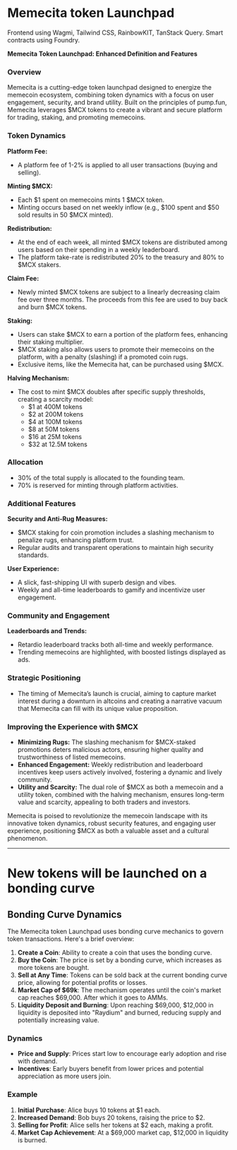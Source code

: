 # Memecita token Launchpad 

Frontend using  Wagmi, Tailwind CSS, RainbowKIT, TanStack Query.
Smart contracts using Foundry.

**Memecita Token Launchpad: Enhanced Definition and Features**

### Overview
Memecita is a cutting-edge token launchpad designed to energize the memecoin ecosystem, combining token dynamics with a focus on user engagement, security, and brand utility. Built on the principles of pump.fun, Memecita leverages $MCX tokens to create a vibrant and secure platform for trading, staking, and promoting memecoins.

### Token Dynamics

**Platform Fee:**
- A platform fee of 1-2% is applied to all user transactions (buying and selling).

**Minting $MCX:**
- Each $1 spent on memecoins mints 1 $MCX token.
- Minting occurs based on net weekly inflow (e.g., $100 spent and $50 sold results in 50 $MCX minted).

**Redistribution:**
- At the end of each week, all minted $MCX tokens are distributed among users based on their spending in a weekly leaderboard.
- The platform take-rate is redistributed 20% to the treasury and 80% to $MCX stakers.

**Claim Fee:**
- Newly minted $MCX tokens are subject to a linearly decreasing claim fee over three months. The proceeds from this fee are used to buy back and burn $MCX tokens.

**Staking:**
- Users can stake $MCX to earn a portion of the platform fees, enhancing their staking multiplier.
- $MCX staking also allows users to promote their memecoins on the platform, with a penalty (slashing) if a promoted coin rugs.
- Exclusive items, like the Memecita hat, can be purchased using $MCX.

**Halving Mechanism:**
- The cost to mint $MCX doubles after specific supply thresholds, creating a scarcity model:
  - $1 at 400M tokens
  - $2 at 200M tokens
  - $4 at 100M tokens
  - $8 at 50M tokens
  - $16 at 25M tokens
  - $32 at 12.5M tokens

### Allocation
- 30% of the total supply is allocated to the founding team.
- 70% is reserved for minting through platform activities.

### Additional Features

**Security and Anti-Rug Measures:**
- $MCX staking for coin promotion includes a slashing mechanism to penalize rugs, enhancing platform trust.
- Regular audits and transparent operations to maintain high security standards.

**User Experience:**
- A slick, fast-shipping UI with superb design and vibes.
- Weekly and all-time leaderboards to gamify and incentivize user engagement.

### Community and Engagement

**Leaderboards and Trends:**
- Retardio leaderboard tracks both all-time and weekly performance.
- Trending memecoins are highlighted, with boosted listings displayed as ads.

### Strategic Positioning
- The timing of Memecita’s launch is crucial, aiming to capture market interest during a downturn in altcoins and creating a narrative vacuum that Memecita can fill with its unique value proposition.

### Improving the Experience with $MCX
- **Minimizing Rugs:** The slashing mechanism for $MCX-staked promotions deters malicious actors, ensuring higher quality and trustworthiness of listed memecoins.
- **Enhanced Engagement:** Weekly redistribution and leaderboard incentives keep users actively involved, fostering a dynamic and lively community.
- **Utility and Scarcity:** The dual role of $MCX as both a memecoin and a utility token, combined with the halving mechanism, ensures long-term value and scarcity, appealing to both traders and investors.

Memecita is poised to revolutionize the memecoin landscape with its innovative token dynamics, robust security features, and engaging user experience, positioning $MCX as both a valuable asset and a cultural phenomenon.


---

# New tokens will be launched on a bonding curve

## Bonding Curve Dynamics

The Memecita token Launchpad uses bonding curve mechanics to govern token transactions. Here's a brief overview:

1. **Create a Coin**: Ability to create a coin that uses the bonding curve.
2. **Buy the Coin**: The price is set by a bonding curve, which increases as more tokens are bought.
3. **Sell at Any Time**: Tokens can be sold back at the current bonding curve price, allowing for potential profits or losses.
4. **Market Cap of $69k**: The mechanism operates until the coin's market cap reaches $69,000. After which it goes to AMMs.
5. **Liquidity Deposit and Burning**: Upon reaching $69,000, $12,000 in liquidity is deposited into "Raydium" and burned, reducing supply and potentially increasing value.

### Dynamics

- **Price and Supply**: Prices start low to encourage early adoption and rise with demand.
- **Incentives**: Early buyers benefit from lower prices and potential appreciation as more users join.

### Example

1. **Initial Purchase**: Alice buys 10 tokens at $1 each.
2. **Increased Demand**: Bob buys 20 tokens, raising the price to $2.
3. **Selling for Profit**: Alice sells her tokens at $2 each, making a profit.
4. **Market Cap Achievement**: At a $69,000 market cap, $12,000 in liquidity is burned.
